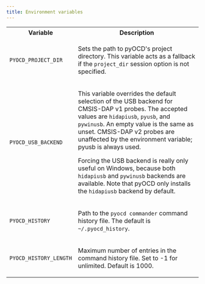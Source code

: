 ```yaml
---
title: Environment variables
---
```


<table>

<tr><th>Variable</th><th>Description</th></tr>

<tr><td>
<a if="pyocd_project_dir"><p><code>PYOCD_PROJECT_DIR</code></p></a>
</td><td>
<p>Sets the path to pyOCD's project directory. This variable acts as a fallback if the <code>project_dir</code>
session option is not specified.</p>
</td></tr>

<tr><td>
<a if="pyocd_usb_backend"><p><code>PYOCD_USB_BACKEND</code></p></a>
</td><td>
<p>This variable overrides the default selection of the USB backend for CMSIS-DAP v1 probes. The accepted
values are <code>hidapiusb</code>, <code>pyusb</code>, and <code>pywinusb</code>. An empty value is the same as
unset. CMSIS-DAP v2 probes are unaffected by the environment variable; pyusb is always used.</p>
<p>Forcing the USB backend is really only useful on Windows, because both <code>hidapiusb</code> and
<code>pywinusb</code> backends are available. Note that pyOCD only installs the <code>hidapiusb</code> backend
by default.</p>
</td></tr>

<tr><td>
<a if="pyocd_history"><p><code>PYOCD_HISTORY</code></p></a>
</td><td>
<p>Path to the <code>pyocd commander</code> command history file. The default is <code>~/.pyocd_history</code>.</p>
</td></tr>

<tr><td>
<a if="pyocd_history_length"><p><code>PYOCD_HISTORY_LENGTH</code></p></a>
</td><td>
<p>Maximum number of entries in the command history file. Set to -1 for unlimited. Default is 1000.</p>
</td></tr>

</table>


